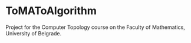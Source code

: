 # ToMAToAlgorithm
Project for the Computer Topology course on the Faculty of Mathematics, University of Belgrade.
